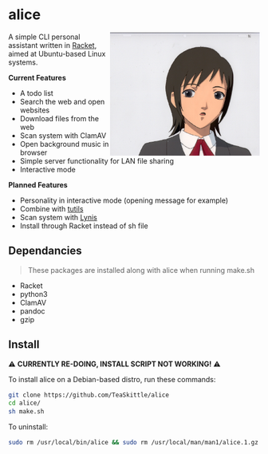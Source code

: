 # alice

<img src ="alice.jpeg" align="right" alt="Alice logo" width="300">

A simple CLI personal assistant written in [Racket](https://racket-lang.org/), aimed at Ubuntu-based Linux systems.

**Current Features**

+ A todo list
+ Search the web and open websites
+ Download files from the web
+ Scan system with ClamAV
+ Open background music in browser
+ Simple server functionality for LAN file sharing
+ Interactive mode

**Planned Features**

+ Personality in interactive mode (opening message for example)
+ Combine with [tutils](https://github.com/TeaSkittle/tutils)
+ Scan system with [Lynis](https://cisofy.com/lynis/)
+ Install through Racket instead of sh file

## Dependancies

> These packages are installed along with alice when running make.sh

+ Racket
+ python3
+ ClamAV
+ pandoc
+ gzip

## Install

:warning: **CURRENTLY RE-DOING, INSTALL SCRIPT NOT WORKING!** :warning:

To install alice on a Debian-based distro, run these commands:
```Bash
git clone https://github.com/TeaSkittle/alice
cd alice/
sh make.sh
```

To uninstall:
```Bash
sudo rm /usr/local/bin/alice && sudo rm /usr/local/man/man1/alice.1.gz
```
